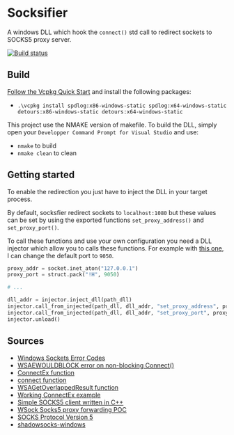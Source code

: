 # Socksifier

A windows DLL which hook the `connect()` std call to redirect sockets to SOCKS5 proxy server.

[![Build status](https://ci.appveyor.com/api/projects/status/bwesvx70s524t30w/branch/master?svg=true)](https://ci.appveyor.com/project/nefarius/socksifier/branch/master)

## Build

[Follow the Vcpkg Quick Start](https://github.com/Microsoft/vcpkg#quick-start) and install the following packages:

- `.\vcpkg install spdlog:x86-windows-static spdlog:x64-windows-static detours:x86-windows-static detours:x64-windows-static`

This project use the NMAKE version of makefile. To build the DLL, simply open your `Developper Command Prompt for Visual Studio` and use:
 - `nmake` to build
 - `nmake clean` to clean

## Getting started

To enable the redirection you just have to inject the DLL in your target process.

By default, socksfier redirect sockets to `localhost:1080` but these values can be set by using the exported functions `set_proxy_address()` and `set_proxy_port()`.

To call these functions and use your own configuration you need a DLL injector which allow you to calls these functions. For example with [this one](https://github.com/numaru/injector), I can change the default port to `9050`.

```python
proxy_addr = socket.inet_aton("127.0.0.1")
proxy_port = struct.pack("!H", 9050)

# ...

dll_addr = injector.inject_dll(path_dll)
injector.call_from_injected(path_dll, dll_addr, "set_proxy_address", proxy_addr)
injector.call_from_injected(path_dll, dll_addr, "set_proxy_port", proxy_port)
injector.unload()
```

## Sources

- [Windows Sockets Error Codes](https://docs.microsoft.com/en-us/windows/win32/winsock/windows-sockets-error-codes-2)
- [WSAEWOULDBLOCK error on non-blocking Connect()](https://stackoverflow.com/questions/14016579/wsaewouldblock-error-on-non-blocking-connect)
- [ConnectEx function](https://docs.microsoft.com/en-gb/windows/win32/api/mswsock/nc-mswsock-lpfn_connectex)
- [connect function](https://docs.microsoft.com/en-us/windows/win32/api/winsock2/nf-winsock2-connect)
- [WSAGetOverlappedResult function](https://docs.microsoft.com/en-gb/windows/win32/api/winsock2/nf-winsock2-wsagetoverlappedresult)
- [Working ConnectEx example](https://gist.github.com/joeyadams/4158972)
- [Simple SOCKS5 client written in C++](https://github.com/rudolfovich/socks5-client)
- [WSock Socks5 proxy forwarding POC](https://github.com/duketwo/WinsockConnectHookSocks5)
- [SOCKS Protocol Version 5](https://tools.ietf.org/html/rfc1928)
- [shadowsocks-windows](https://github.com/shadowsocks/shadowsocks-windows)
